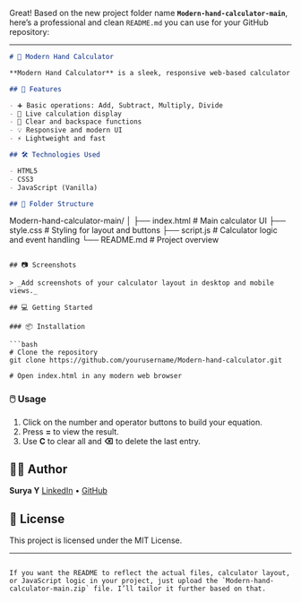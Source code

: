 Great! Based on the new project folder name **`Modern-hand-calculator-main`**, here’s a professional and clean `README.md` you can use for your GitHub repository:

---

```markdown
# 🧮 Modern Hand Calculator

**Modern Hand Calculator** is a sleek, responsive web-based calculator that performs basic arithmetic operations with a modern UI design. Built using HTML, CSS, and JavaScript, it provides an intuitive interface mimicking the look and feel of real-world handheld calculators.

## 🚀 Features

- ➕ Basic operations: Add, Subtract, Multiply, Divide
- 🔢 Live calculation display
- 🧼 Clear and backspace functions
- 💡 Responsive and modern UI
- ⚡ Lightweight and fast

## 🛠️ Technologies Used

- HTML5
- CSS3
- JavaScript (Vanilla)

## 📁 Folder Structure

```

Modern-hand-calculator-main/
│
├── index.html             # Main calculator UI
├── style.css              # Styling for layout and buttons
├── script.js              # Calculator logic and event handling
└── README.md              # Project overview

````

## 📷 Screenshots

> _Add screenshots of your calculator layout in desktop and mobile views._

## 💻 Getting Started

### 📦 Installation

```bash
# Clone the repository
git clone https://github.com/yourusername/Modern-hand-calculator.git

# Open index.html in any modern web browser
````

### 🖱️ Usage

1. Click on the number and operator buttons to build your equation.
2. Press **=** to view the result.
3. Use **C** to clear all and **⌫** to delete the last entry.

## 🙋‍♂️ Author

**Surya Y**
[LinkedIn](https://www.linkedin.com/in/surya-y-866754334) • [GitHub](https://github.com/yourusername)

## 📄 License

This project is licensed under the MIT License.

---

```

If you want the README to reflect the actual files, calculator layout, or JavaScript logic in your project, just upload the `Modern-hand-calculator-main.zip` file. I’ll tailor it further based on that.
```

